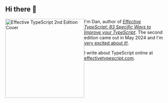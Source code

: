 ## Hi there 👋

<a href="https://amzn.to/3UjPrsK"><img src="https://effectivetypescript.com/images/cover-2e.jpg" alt="Effective TypeScript 2nd Edition Cover" style="float: left" height="250"></a>

I'm Dan, author of [_Effective TypeScript: 83 Specific Ways to Improve your TypeScript_][amzn]. The second edition came out in May 2024 and I'm [very excited about it!][blog].

I write about TypeScript online at [effectivetypescript.com](https://effectivetypescript.com/).

<!--
**danvk/danvk** is a ✨ _special_ ✨ repository because its `README.md` (this file) appears on your GitHub profile.

Here are some ideas to get you started:

- 🔭 I’m currently working on ...
- 🌱 I’m currently learning ...
- 👯 I’m looking to collaborate on ...
- 🤔 I’m looking for help with ...
- 💬 Ask me about ...
- 📫 How to reach me: ...
- 😄 Pronouns: ...
- ⚡ Fun fact: ...
-->

[amzn]: https://amzn.to/3UjPrsK
[blog]: https://effectivetypescript.com/2024/05/21/second-edition/
